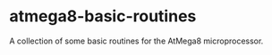 atmega8-basic-routines
======================

A collection of some basic routines for the AtMega8 microprocessor.